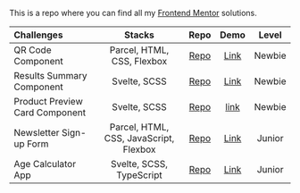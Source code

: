 This is a repo where you can find all my [Frontend Mentor](https://www.frontendmentor.io/) solutions.

Challenges                    | Stacks          | Repo | Demo | Level
:---                          |      :---:      | :---:  | :---: | :---:
| QR Code Component  |  Parcel, HTML, CSS, Flexbox  | [Repo](https://github.com/anespoul34/fm-qr-code-component) |[Link](https://fm-qr-code-component-virid.vercel.app/) | Newbie
| Results Summary Component  |  Svelte, SCSS | [Repo](https://github.com/anespoul34/Frontend-Mentor-Challenges/tree/main/results-summary-component) |[Link](https://frontend-mentor-challenges-bjva.vercel.app/) | Newbie
| Product Preview Card Component  |  Svelte, SCSS  | [Repo](https://github.com/anespoul34/product-preview-card-component) |[link](https://product-preview-card-component-psi-six.vercel.app/) | Newbie
| Newsletter Sign-up Form  |  Parcel, HTML, CSS, JavaScript, Flexbox  | [Repo](https://github.com/anespoul34/Frontend-Mentor-Challenges/tree/main/newsletter-sign-up-with-success-message-main) |[Link](https://frontend-mentor-challenges-pied.vercel.app/) | Junior
| Age Calculator App  |  Svelte, SCSS, TypeScript  | [Repo](https://github.com/anespoul34/Frontend-Mentor-Challenges/tree/main/age-calculator-app) |[Link](https://frontend-mentor-challenges-3j18.vercel.app/) | Junior
